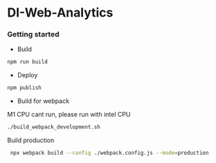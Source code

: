 # DI-Web-Analytics

### Getting started

+ Build
```bash
npm run build
```

+ Deploy

```bash
npm publish
```


+ Build for webpack

M1 CPU cant run, please run with intel CPU

```bash
./build_webpack_development.sh
```


Build production

```bash
 npx webpack build --config ./webpack.config.js --mode=production
```

